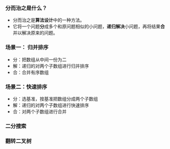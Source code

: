 ### 分而治之是什么？

- 分而治之是**算法设计**中的一种方法。
- 它将一个问题**分**成多个和原问题相似的小问题，**递归解决**小问题，再将结果**合**并以解决原来的问题。

### 场景一： 归并排序

- 分：把数组从中间一份为二
- 解：递归的对两个子数组进行归并排序
- 合：合并有序数组

### 场景二：快速排序

- 分：选基准，按基准把数组分成两个子数组
- 解：递归的对两个子数组进行快速排序
- 合：对两个子数组进行合并

### 二分搜索
### 翻转二叉树
